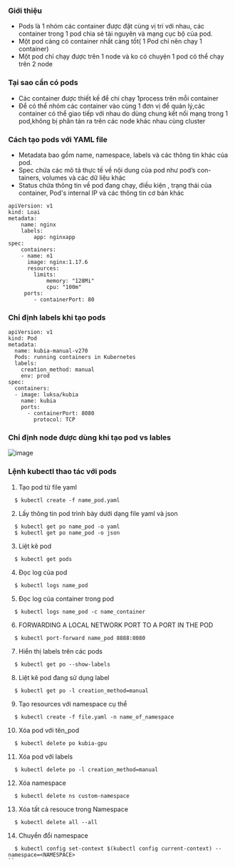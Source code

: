 ### Giới thiệu
-  Pods là 1 nhóm các container được đặt cùng vị trí với nhau, các container trong 1 pod chia sẻ tài nguyên và mạng cục bộ của pod.
- Một pod càng có container nhất càng tốt( 1 Pod chỉ nên chạy 1 container)
- Một pod chỉ chạy được trên 1 node và ko có chuyện 1 pod có thể chạy trên 2 node

### Tại sao cần có pods
- Các container được thiết kế để chi chạy 1process trên mỗi container
- Để có thể nhóm các container vào cùng 1 đơn vị để quản lý,các container có thể giao tiếp với nhau do dùng chung kết nối mạng trong 1 pod,không bị phân tán ra trên các node khác nhau cùng cluster

### Cách tạo pods với YAML file

- Metadata bao gồm name, namespace, labels và các thông tin khác của pod.
- Spec chứa các mô tả thực tế về nội dung của  pod như  pod’s con-tainers, volumes và các dữ liệu khác
- Status chứa thông tin về pod đang chạy, điều kiện , trạng thái của container, Pod's internal IP và các thông tin cơ bản khác

```
apiVersion: v1
kind: Loại 
metadata: 
	name: nginx
	labels:
		app: nginxapp
spec:
	containers:
	- name: n1
	  image: nginx:1.17.6
	  resources:
	  	limits:
			memory: "128Mi"
			cpu: "100m"
	 ports:
	 	- containerPort: 80
```


### Chỉ định labels khi tạo pods
```
apiVersion: v1
kind: Pod
metadata:
  name: kubia-manual-v270
  Pods: running containers in Kubernetes
  labels:
    creation_method: manual
    env: prod
spec:
  containers:
  - image: luksa/kubia
    name: kubia
    ports:
      - containerPort: 8080
        protocol: TCP
```
### Chỉ định node được dùng khi tạo pod vs lables
![image](https://github.com/nacdanh98/Yang-NT-K8S/assets/49748262/f5f41468-1db8-4a9d-9c72-a2b73ca6f3d2)

### Lệnh kubectl thao tác với pods
1. Tạo pod từ file yaml
```
  $ kubectl create -f name_pod.yaml
```
2. Lấy thông tin pod trình bày dưới dạng file yaml và json
```
  $ kubectl get po name_pod -o yaml
  $ kubectl get po name_pod -o json
```
3. Liệt kê pod 
```
  $ kubectl get pods
 ```
4. Đọc log của pod
```
  $ kubectl logs name_pod
```
5. Đọc log của container trong pod
```
  $ kubectl logs name_pod -c name_container
```
6. FORWARDING A LOCAL NETWORK PORT TO A PORT IN THE POD
```
  $ kubectl port-forward name_pod 8888:8080
```
7. Hiển thị labels trên các pods
```
  $ kubectl get po --show-labels
```
8. Liệt kê pod đang sử dụng label
```
  $ kubectl get po -l creation_method=manual
```
9. Tạo resources với namespace cụ thể
```
  $ kubectl create -f file.yaml -n name_of_namespace
```
10. Xóa pod với tên_pod
```
  $ kubectl delete po kubia-gpu
```
11. Xóa pod với labels
```
  $ kubectl delete po -l creation_method=manual
```
12. Xóa namespace
```
  $ kubectl delete ns custom-namespace
```
13. Xóa tất cả resouce trong Namespace
```
  $ kubectl delete all --all
```
14. Chuyển đổi namespace
```
  $ kubectl config set-context $(kubectl config current-context) --namespace=<NAMESPACE>
``
 
